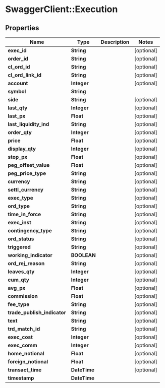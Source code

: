 # SwaggerClient::Execution

## Properties
Name | Type | Description | Notes
------------ | ------------- | ------------- | -------------
**exec_id** | **String** |  | [optional] 
**order_id** | **String** |  | [optional] 
**cl_ord_id** | **String** |  | [optional] 
**cl_ord_link_id** | **String** |  | [optional] 
**account** | **Integer** |  | [optional] 
**symbol** | **String** |  | 
**side** | **String** |  | [optional] 
**last_qty** | **Integer** |  | [optional] 
**last_px** | **Float** |  | [optional] 
**last_liquidity_ind** | **String** |  | [optional] 
**order_qty** | **Integer** |  | [optional] 
**price** | **Float** |  | [optional] 
**display_qty** | **Integer** |  | [optional] 
**stop_px** | **Float** |  | [optional] 
**peg_offset_value** | **Float** |  | [optional] 
**peg_price_type** | **String** |  | [optional] 
**currency** | **String** |  | [optional] 
**settl_currency** | **String** |  | [optional] 
**exec_type** | **String** |  | [optional] 
**ord_type** | **String** |  | [optional] 
**time_in_force** | **String** |  | [optional] 
**exec_inst** | **String** |  | [optional] 
**contingency_type** | **String** |  | [optional] 
**ord_status** | **String** |  | [optional] 
**triggered** | **String** |  | [optional] 
**working_indicator** | **BOOLEAN** |  | [optional] 
**ord_rej_reason** | **String** |  | [optional] 
**leaves_qty** | **Integer** |  | [optional] 
**cum_qty** | **Integer** |  | [optional] 
**avg_px** | **Float** |  | [optional] 
**commission** | **Float** |  | [optional] 
**fee_type** | **String** |  | [optional] 
**trade_publish_indicator** | **String** |  | [optional] 
**text** | **String** |  | [optional] 
**trd_match_id** | **String** |  | [optional] 
**exec_cost** | **Integer** |  | [optional] 
**exec_comm** | **Integer** |  | [optional] 
**home_notional** | **Float** |  | [optional] 
**foreign_notional** | **Float** |  | [optional] 
**transact_time** | **DateTime** |  | [optional] 
**timestamp** | **DateTime** |  | 


